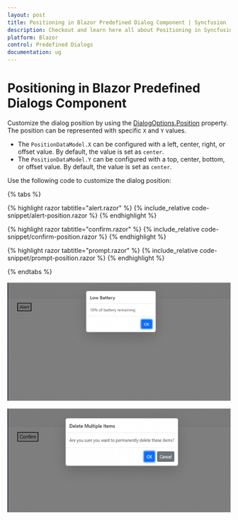 ```yaml
---
layout: post
title: Positioning in Blazor Predefined Dialog Component | Syncfusion
description: Checkout and learn here all about Positioning in Syncfusion Predefined Blazor Dialog component and much more details.
platform: Blazor
control: Predefined Dialogs
documentation: ug
---
```


# Positioning in Blazor Predefined Dialogs Component

Customize the dialog position by using the [DialogOptions.Position](https://help.syncfusion.com/cr/blazor/Syncfusion.Blazor.Popups.DialogOptions.html#Syncfusion_Blazor_Popups_DialogOptions_Position) property. The position can be represented with specific `X` and `Y` values.

* The `PositionDataModel.X` can be configured with a left, center, right, or offset value. By default, the value is set as `center`.
* The `PositionDataModel.Y` can be configured with a top, center, bottom, or offset value. By default, the value is set as `center`.

Use the following code to customize the dialog position:

{% tabs %}

{% highlight razor tabtitle="alert.razor" %}
{% include_relative code-snippet/alert-position.razor %}
{% endhighlight %}

{% highlight razor tabtitle="confirm.razor" %}
{% include_relative code-snippet/confirm-position.razor %}
{% endhighlight %}

{% highlight razor tabtitle="prompt.razor" %}
{% include_relative code-snippet/prompt-position.razor %}
{% endhighlight %}

{% endtabs %}

![Alert position Dialog](./images/blazor-alert-position.png)

![Confirm position Dialog](./images/blazor-confirm-position.png)
